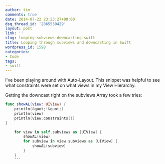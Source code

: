 ```yaml
---
author: tim
comments: true
date: 2014-07-22 23:23:27+00:00
dsq_thread_id: '2865530429'
layout: post
link: ''
slug: looping-subviews-downcasting-swift
title: Looping through subviews and downcasting in Swift
wordpress_id: 1598
categories:
- Code
tags:
- swift
---
```


I've been playing around with Auto-Layout. This snippet was helpful to see
what constraints were set on what views in my View Hierarchy. 

Getting the downcast right on the subviews Array took a few tries: 

```swift
func showAL(view: UIView) {
    println(&quot;!&quot;)
    println(view)
    println(view.constraints())
}

    for view in self.subviews as [UIView] {
        showAL(view)
        for subview in view.subviews as [UIView] {
            showAL(subview)
        }
    }
    ```
